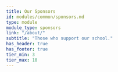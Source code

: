 ```yaml
---
title: Our Sponsors
id: modules/common/sponsors.md
type: module
module_type: sponsors
link: "/about/"
subtitle: "Those who support our school."
has_header: true
has_footer: true
tier_min: 3
tier_max: 10
---
```

